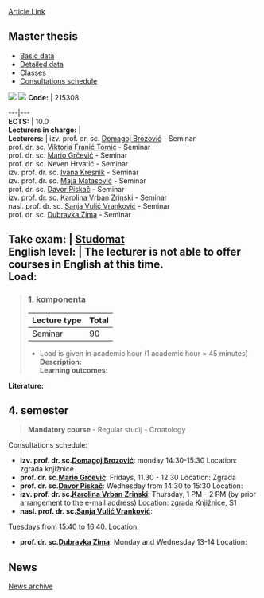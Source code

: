 [Article Link](https://www.fhs.hr/en/course/masthe_d)

## Master thesis
  * [Basic data](https://www.fhs.hr/en/course/masthe_d#v1id-523801_65703_1_0 "Basic data")
  * [Detailed data](https://www.fhs.hr/en/course/masthe_d#v1id-523801_65703_1_1 "Detailed data")
  * [Classes](https://www.fhs.hr/en/course/masthe_d#v1id-523801_65703_1_2 "Classes")
  * [Consultations schedule](https://www.fhs.hr/en/course/masthe_d#v1id-523801_65703_1_3 "Consultations schedule")


[![](https://www.fhs.hr/img/flags/gif/hr.gif)](https://www.fhs.hr/predmet/diprad_h) [![](https://www.fhs.hr/img/flags/gif/gb.gif)](https://www.fhs.hr/en/course/masthe_d)
**Code:** |  215308  
  
---|---  
**ECTS:** |  10.0   
**Lecturers in charge:** |   
**Lecturers:** |  izv. prof. dr. sc. [Domagoj Brozović](https://www.fhs.hr/djelatnik/domagoj.brozovic) - Seminar  
prof. dr. sc. [Viktoria Franić Tomić](https://www.fhs.hr/djelatnik/viktoria.franic_tomic) - Seminar  
prof. dr. sc. [Mario Grčević](https://www.fhs.hr/djelatnik/mario.grcevic) - Seminar  
prof. dr. sc. Neven Hrvatić - Seminar  
izv. prof. dr. sc. [Ivana Kresnik](https://www.fhs.hr/djelatnik/ivana.kresnik) - Seminar  
izv. prof. dr. sc. [Maja Matasović](https://www.fhs.hr/djelatnik/maja.matasovic) - Seminar  
prof. dr. sc. [Davor Piskač](https://www.fhs.hr/djelatnik/davor.piskac) - Seminar  
izv. prof. dr. sc. [Karolina Vrban Zrinski](https://www.fhs.hr/djelatnik/karolina.vrban_zrinski) - Seminar  
nasl. prof. dr. sc. [Sanja Vulić Vranković](https://www.fhs.hr/djelatnik/sanja.vulic_vrankovic) - Seminar  
prof. dr. sc. [Dubravka Zima](https://www.fhs.hr/djelatnik/dubravka.zima) - Seminar  
  
**Take exam:** |  [Studomat](http://www.isvu.hr/studomat)  
**English level:** |  The lecturer is not able to offer courses in English at this time.   
**Load:**  
---  
> ### 1. komponenta
> | Lecture type | Total  
> ---|---  
> Seminar | 90  
> * Load is given in academic hour (1 academic hour = 45 minutes)   
**Description:**  
> **Learning outcomes:**  

  
**Literature:**  

  
**4. semester**  
---  
> **Mandatory course** - Regular studij - Croatology  
>   
Consultations schedule: 
  * **izv. prof. dr. sc.[Domagoj Brozović](https://www.fhs.hr/djelatnik/domagoj.brozovic)**: 
monday 14:30-15:30
Location: zgrada knjižnice 
  * **prof. dr. sc.[Mario Grčević](https://www.fhs.hr/djelatnik/mario.grcevic)**: 
Fridays, 11.30 - 12.30
Location: Zgrada 
  * **prof. dr. sc.[Davor Piskač](https://www.fhs.hr/djelatnik/davor.piskac)**: 
Wednesday from 14:30 to 15:30
Location: 
  * **izv. prof. dr. sc.[Karolina Vrban Zrinski](https://www.fhs.hr/djelatnik/karolina.vrban_zrinski)**: 
Thursday, 1 PM - 2 PM (by prior arrangement to the e-mail address)
Location: zgrada Knjižnice, S1 
  * **nasl. prof. dr. sc.[Sanja Vulić Vranković](https://www.fhs.hr/djelatnik/sanja.vulic_vrankovic)**: 
  
Tuesdays from 15.40 to 16.40.
Location: 
  * **prof. dr. sc.[Dubravka Zima](https://www.fhs.hr/djelatnik/dubravka.zima)**: 
Monday and Wednesday 13-14 
Location: 


## News
[News archive](https://www.fhs.hr/en/course/masthe_d?@=21ckk#news_119550 "News archive")
